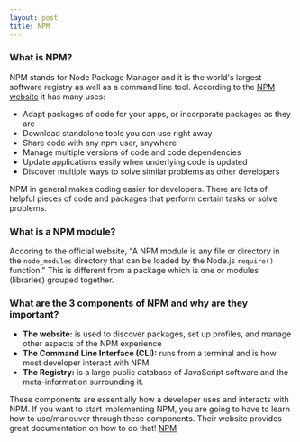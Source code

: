 ```yaml
---
layout: post
title: NPM
---
```


### What is NPM?

NPM stands for Node Package Manager and it is the world's largest software registry as well as a command line tool. According to the [NPM website](https://docs.npmjs.com/about-npm) it has many uses:
- Adapt packages of code for your apps, or incorporate packages as they are
- Download standalone tools you can use right away
- Share code with any npm user, anywhere
- Manage multiple versions of code and code dependencies
- Update applications easily when underlying code is updated
- Discover multiple ways to solve similar problems as other developers

NPM in general makes coding easier for developers. There are lots of helpful pieces of code and packages that perform certain tasks or solve problems. 

### What is a NPM module?

Accoring to the official website, "A NPM module is any file or directory in the `node_modules` directory that can be loaded by the Node.js `require()` function." This is different from a package which is one or modules (libraries) grouped together.


### What are the 3 components of NPM and why are they important?

- **The website:** is used to discover packages, set up profiles, and manage other aspects of the NPM experience
- **The Command Line Interface (CLI):** runs from a terminal and is how most developer interact with NPM
- **The Registry:** is a large public database of JavaScript software and the meta-information surrounding it.

These components are essentially how a developer uses and interacts with NPM. If you want to start implementing NPM, you are going to have to learn how to use/maneuver through these components. Their website provides great documentation on how to do that! [NPM](https://www.npmjs.com/)